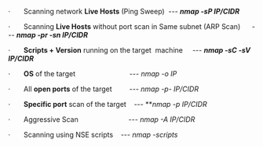 ·       Scanning network **Live Hosts** (Ping Sweep)  --- ***nmap -sP IP/CIDR***

·       Scanning **Live Hosts** without port scan in Same subnet (ARP Scan)      --- 
    ***nmap -pr -sn  IP/CIDR***



·       **Scripts + Version** running on the target  machine     --- ***nmap -sC -sV IP/CIDR***


·       **OS** of the target                            --- *nmap -o IP*

·       All **open ports** of the target         --- *nmap -p- IP/CIDR*

·       **Specific port** scan of the target    --- ***nmap -p<port-number> IP/CIDR*

·       Aggressive Scan                            --- *nmap -A IP/CIDR*

·       Scanning using NSE scripts           ---  *nmap -scripts <script name> -p- IP/CIDR***

·       **Scripts + Version + Ports + OS* --- ***nmap -sC -sV -p- -A -T4 IP/CIDR***